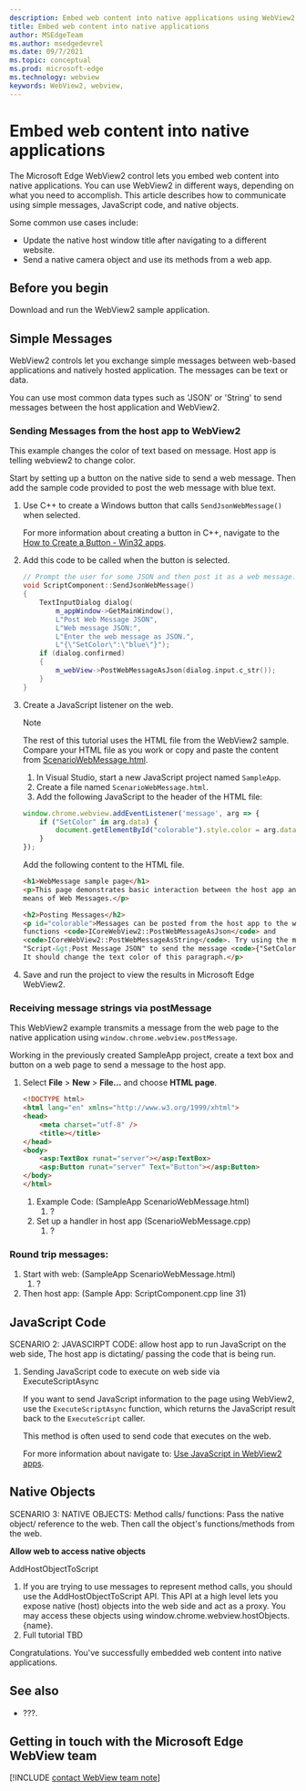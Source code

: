 ```yaml
---
description: Embed web content into native applications using WebView2 
title: Embed web content into native applications
author: MSEdgeTeam
ms.author: msedgedevrel
ms.date: 09/7/2021
ms.topic: conceptual
ms.prod: microsoft-edge
ms.technology: webview
keywords: WebView2, webview, 
---
```

# Embed web content into native applications  

The Microsoft Edge WebView2 control lets you embed web content into native applications. You can use WebView2 in different ways, depending on what you need to accomplish. This article describes how to communicate using simple messages, JavaScript code, and native objects.

Some common use cases include:
* Update the native host window title after navigating to a different website.
* Send a native camera object and use its methods from a web app.

## Before you begin

Download and run the WebView2 sample application. 


## Simple Messages

WebView2 controls let you exchange simple messages between web-based applications and natively hosted application. The messages can be text or data.

You can use most common data types such as 'JSON' or 'String' to send messages between the host application and WebView2.

### Sending Messages from the host app to WebView2

This example changes the color of text based on message. Host app is telling webview2 to change color.

Start by setting up a button on the native side to send a web message. Then add the sample code provided to post the web message with blue text.

1. Use C++ to create a Windows button that calls `SendJsonWebMessage()` when selected.

    For more information about creating a button in C++, navigate to the [How to Create a Button - Win32 apps][CreateButtonWin32].

1. Add this code to be called when the button is selected.

	```cpp
	// Prompt the user for some JSON and then post it as a web message.
	void ScriptComponent::SendJsonWebMessage()
	{
	    TextInputDialog dialog(
	        m_appWindow->GetMainWindow(),
	        L"Post Web Message JSON",
	        L"Web message JSON:",
	        L"Enter the web message as JSON.",
	        L"{\"SetColor\":\"blue\"}");
	    if (dialog.confirmed)
	    {
	        m_webView->PostWebMessageAsJson(dialog.input.c_str());
	    }
	}
    ```

1. Create a JavaScript listener on the web.

    > [!NOTE] 
    > The rest of this tutorial uses the HTML file from the WebView2 sample. Compare your HTML file as you work or copy and paste the content from [ScenarioWebMessage.html][ScenarioWebMessageHTML].

	1. In Visual Studio, start a new JavaScript project named `SampleApp`.
    1. Create a file named `ScenarioWebMessage.html`.
    1. Add the following JavaScript to the header of the HTML file:

    ```JavaScript
    window.chrome.webview.addEventListener('message', arg => {
        if ("SetColor" in arg.data) {
            document.getElementById("colorable").style.color = arg.data.SetColor;
        }
    });
    ```

    Add the following content to the HTML file.

    ```html
	<h1>WebMessage sample page</h1>
    <p>This page demonstrates basic interaction between the host app and the webview by
    means of Web Messages.</p>

    <h2>Posting Messages</h2>
    <p id="colorable">Messages can be posted from the host app to the webview using the
    functions <code>ICoreWebView2::PostWebMessageAsJson</code> and
    <code>ICoreWebView2::PostWebMessageAsString</code>. Try using the menu item
    "Script-&gt;Post Message JSON" to send the message <code>{"SetColor":"blue"}</code>.
    It should change the text color of this paragraph.</p>
	```

1. Save and run the project to view the results in Microsoft Edge WebView2.

### Receiving message strings via postMessage

This WebView2 example transmits a message from the web page to the native application using `window.chrome.webview.postMessage`.

Working in the previously created SampleApp project, create a text box and button on a web page to send a message to the host app.

1. Select **File** > **New** > **File...** and choose **HTML page**.

    ```html
    <!DOCTYPE html>
    <html lang="en" xmlns="http://www.w3.org/1999/xhtml">
    <head>
        <meta charset="utf-8" />
        <title></title>
    </head>
    <body>
        <asp:TextBox runat="server"></asp:TextBox>
        <asp:Button runat="server" Text="Button"></asp:Button>
    </body>
    </html>
    ```

	1. Example Code: (SampleApp ScenarioWebMessage.html)
		1. ?
	1. Set up a handler in host app (ScenarioWebMessage.cpp)
		1. ? 
### Round trip messages:
1. Start with web: (SampleApp ScenarioWebMessage.html)
	1. ? 
1. Then host app: (Sample App: ScriptComponent.cpp line 31)

## JavaScript Code

SCENARIO 2: JAVASCIRPT CODE:  allow host app to run JavaScript on the web side, 
The host app is dictating/ passing the code that is being run. 


1. Sending JavaScript code to execute on web side via ExecuteScriptAsync

	If you want to send JavaScript information to the page using WebView2, use the `ExecuteScriptAsync` function, which returns the JavaScript result back to the `ExecuteScript` caller. 
	
	This method is often used to send code that executes on the web.
	
	For more information about navigate to: [Use JavaScript in WebView2 apps][UseJavaScriptInWebView2Apps].


## Native Objects


SCENARIO 3: NATIVE OBJECTS: Method calls/ functions: 
Pass the native object/ reference to the web. Then call the object's functions/methods from the web.

**Allow web to access native objects**

AddHostObjectToScript

1. If you are trying to use messages to represent method calls, you should use the AddHostObjectToScript API. This API at a high level lets you expose native (host) objects into the web side and act as a proxy. You may access these objects using window.chrome.webview.hostObjects.{name}.
1. Full tutorial TBD






Congratulations.  You've successfully embedded web content into native applications.  



## See also  

* ???.
    
## Getting in touch with the Microsoft Edge WebView team  

[!INCLUDE [contact WebView team note](../includes/contact-webview-team-note.md)]  

<!-- links -->  
[CreateButtonWin32]: ./windows/win32/controls/create-a-button "How to Create a Button - Win32 apps | Microsoft Docs"  

[ScenarioWebMessageHTML]: https://github.com/MicrosoftEdge/WebView2Samples/blob/a12bfcc2bc8a1155529c35c7bd4645036f492ca0/SampleApps/WebView2APISample/assets/ScenarioWebMessage.html "ScenarioWebMessage HTML | GitHub Microsoft Edge WebView2 Samples"


[UseJavaScriptInWebView2Apps]: /javascript "Use JavaScript in WebView2 apps - Microsoft Edge Development | Microsoft Docs"